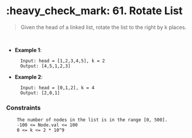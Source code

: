 <h1>:heavy_check_mark: 61. Rotate List</h1>
<blockquote>Given the head of a linked list, rotate the list to the right by k places.
</blockquote><br>

* **Example 1**:<br>

        Input: head = [1,2,3,4,5], k = 2
        Output: [4,5,1,2,3]
      
* **Example 2**:<br>

        Input: head = [0,1,2], k = 4
        Output: [2,0,1]


### **Constraints**

        The number of nodes in the list is in the range [0, 500].
        -100 <= Node.val <= 100
        0 <= k <= 2 * 10^9